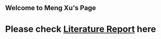## Welcome to Meng Xu's Page


# Please check [Literature Report](https://github.com/MengIrisXu/mengxu.github.io/edit/master/paper.md) here


